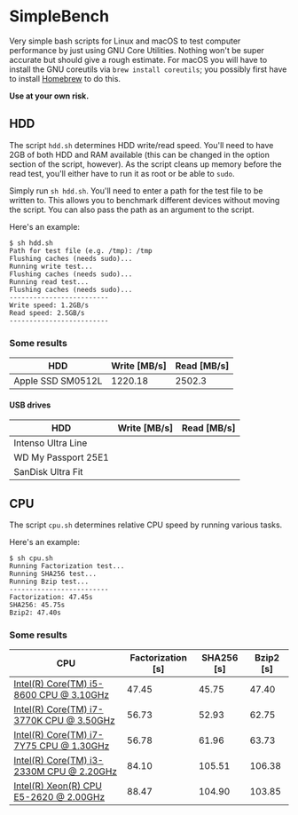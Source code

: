 # SimpleBench

Very simple bash scripts for Linux and macOS to test computer performance by just using GNU Core Utilities. Nothing won't be super accurate but should give a rough estimate. For macOS you will have to install the GNU coreutils via ```brew install coreutils```; you possibly first have to install [Homebrew](https://brew.sh) to do this.

**Use at your own risk.**

## HDD

The script ```hdd.sh``` determines HDD write/read speed. You'll need to have 2GB of both HDD and RAM available (this can be changed in the option section of the script, however). As the script cleans up memory before the read test, you'll either have to run it as root or be able to ```sudo```.

Simply run ```sh hdd.sh```. You'll need to enter a path for the test file to be written to. This allows you to benchmark different devices without moving the script. You can also pass the path as an argument to the script.

Here's an example:

```
$ sh hdd.sh
Path for test file (e.g. /tmp): /tmp
Flushing caches (needs sudo)...
Running write test...
Flushing caches (needs sudo)...
Running read test...
Flushing caches (needs sudo)...
-------------------------
Write speed: 1.2GB/s
Read speed: 2.5GB/s
-------------------------
```

### Some results

| HDD | Write [MB/s] | Read [MB/s] |
| --- | ---- | ----- |
| Apple SSD SM0512L   | 1220.18  | 2502.3 |

#### USB drives
| HDD | Write [MB/s] | Read [MB/s] |
| --- | ---- | ----- |
| Intenso Ultra Line   |  |  |
| WD My Passport 25E1  |   |  |
| SanDisk Ultra Fit   |   |   |


## CPU

The script ```cpu.sh``` determines relative CPU speed by running various tasks.

Here's an example:

```
$ sh cpu.sh
Running Factorization test...
Running SHA256 test...
Running Bzip test...
-------------------------
Factorization: 47.45s
SHA256: 45.75s
Bzip2: 47.40s
```

### Some results

| CPU | Factorization [s] | SHA256 [s] | Bzip2 [s] |
| --- | ----------------- | ---------- | --------- |
| [Intel(R) Core(TM) i5-8600 CPU @ 3.10GHz](https://ark.intel.com/content/www/us/en/ark/products/129937/intel-core-i5-8600-processor-9m-cache-up-to-4-30-ghz.html) | 47.45 | 45.75 | 47.40 |
| [Intel(R) Core(TM) i7-3770K CPU @ 3.50GHz](https://ark.intel.com/content/www/us/en/ark/products/65523/intel-core-i7-3770k-processor-8m-cache-up-to-3-90-ghz.html) | 56.73 | 52.93 | 62.75 |
| [Intel(R) Core(TM) i7-7Y75 CPU @ 1.30GHz](https://ark.intel.com/content/www/us/en/ark/products/95441/intel-core-i7-7y75-processor-4m-cache-up-to-3-60-ghz.html) | 56.78 | 61.96 | 63.73 |
| [Intel(R) Core(TM) i3-2330M CPU @ 2.20GHz](https://ark.intel.com/content/www/us/en/ark/products/53434/intel-core-i3-2330m-processor-3m-cache-2-20-ghz.html) | 84.10  | 105.51  | 106.38  |
| [Intel(R) Xeon(R) CPU E5-2620 @ 2.00GHz](https://ark.intel.com/content/www/us/en/ark/products/64594/intel-xeon-processor-e5-2620-15m-cache-2-00-ghz-7-20-gt-s-intel-qpi.html) | 88.47 | 104.90 | 103.85 |

